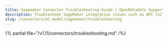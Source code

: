 ```yaml
---
title: Sagemaker Connector Troubleshooting Guide | OpenMetadata Support
description: Troubleshoot SageMaker integration issues such as API failures, metadata gaps, or IAM permission conflicts.
slug: /connectors/ml-model/sagemaker/troubleshooting
---
```


{% partial file="/v1.11/connectors/troubleshooting.md" /%}
